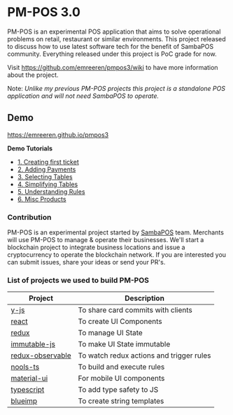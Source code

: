 # PM-POS 3.0

PM-POS is an experimental POS application that aims to solve operational problems on retail, restaurant or similar environments. This project released to discuss how to use latest software tech for the benefit of SambaPOS community. Everything released under this project is PoC grade for now.

Visit https://github.com/emreeren/pmpos3/wiki to have more information about the project.

Note: _Unlike my previous PM-POS projects this project is a standalone POS application and will not need SambaPOS to operate._

## Demo

https://emreeren.github.io/pmpos3

**Demo Tutorials**

- [1. Creating first ticket](https://github.com/emreeren/pmpos3/wiki/1.-Creating-First-Ticket)
- [2. Adding Payments](https://github.com/emreeren/pmpos3/wiki/2.-Adding-Payments)
- [3. Selecting Tables](https://github.com/emreeren/pmpos3/wiki/3.-Choosing-Tables)
- [4. Simplifying Tables](https://github.com/emreeren/pmpos3/wiki/4.-Simplifying-Payments)
- [5. Understanding Rules](https://github.com/emreeren/pmpos3/wiki/5.-Understanding-Rules)
- [6. Misc Products](https://github.com/emreeren/pmpos3/wiki/6.-Misc-Products)
  
### Contribution

PM-POS is an experimental project started by [SambaPOS](https://sambapos.com) team. Merchants will use PM-POS to manage & operate their businesses. We'll start a blockchain project to integrate business locations and issue a cryptocurrency to operate the blockchain network. If you are interested you can submit issues, share your ideas or send your PR's.

### List of projects we used to build PM-POS

| Project                                                    | Description                              |
| ---------------------------------------------------------- | ---------------------------------------- |
| [y-js](http://y-js.org/)                                   | To share card commits with clients       |
| [react](https://reactjs.org/)                              | To create UI Components                  |
| [redux](https://redux.js.org/)                             | To manage UI State                       |
| [immutable-js](https://facebook.github.io/immutable-js/)   | To make UI State immutable               |
| [redux-observable](https://redux-observable.js.org/)       | To watch redux actions and trigger rules |
| [nools-ts](https://github.com/taoqf/nools-ts)              | To build and execute rules               |
| [material-ui](http://www.material-ui.com/)                 | For mobile UI components                 |
| [typescript](https://www.typescriptlang.org/)              | To add type safety to JS                 |
| [blueimp](https://github.com/blueimp/JavaScript-Templates) | To create string templates               |
